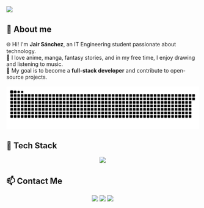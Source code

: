 <img src="https://readme-typing-svg.herokuapp.com/?font=Roboto&weight=900&size=40=true&vCenter=true&width=500&height=70&duration=4000&color=B3B3B3&lines=Hi+There!+👋;+I'm+Jair+Sánchez!;" />

<h2>📖 About me</h2> 
🌐 Hi! I'm <b>Jair Sánchez</b>, an IT Engineering student passionate about technology.<br>
🎨 I love anime, manga, fantasy stories, and in my free time, I enjoy drawing and listening to music.<br>  
🎯 My goal is to become a <b>full-stack developer</b> and contribute to open-source projects. 

<div align="center">
  <br>
  <img alt="snake eating my contributions" src="https://raw.githubusercontent.com/codediaz/codediaz/output/github-contribution-grid-snake.svg" />
  <br/>
</div>

<h2>🚀 Tech Stack</h2> 
<p align="center">
  <a href="https://skillicons.dev">
    <img src="https://skillicons.dev/icons?i=figma,git,github,docker,postman,java,py,php,c,cs,dart,html,css,js,ts,jquery,angular,react,flask,express,spring,laravel,dotnet,tailwind,bootstrap,flutter,nodejs,mysql,postgres,mongodb" />
  </a>
</p>

<h2>📫 Contact Me  </h2> 
<p align="center">
  <a href="https://www.instagram.com/issey_re/?hl=es-la"><img src="https://img.shields.io/badge/Instagram-E4405F?style=for-the-badge&logo=instagram&logoColor=white"></a>
  <a href="http://www.linkedin.com/in/jair-s%C3%A1nchez"><img src="https://img.shields.io/badge/LinkedIn-0A66C2?style=for-the-badge&logo=linkedin&logoColor=white"></a>
  <a href="https://x.com/issey_re"><img src="https://img.shields.io/badge/Twitter-1DA1F2?style=for-the-badge&logo=twitter&logoColor=white"></a>
</p>
